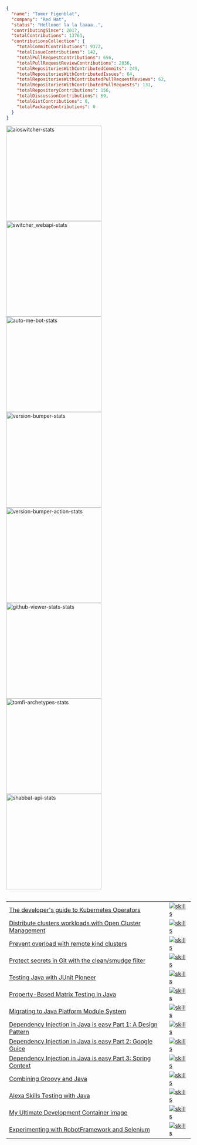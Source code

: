 <!--START OF STATS-->

```json
{
  "name": "Tomer Figenblat",
  "company": "Red Hat",
  "status": "Hellooo! la la laaaa..",
  "contributingSince": 2017,
  "totalContributions": 13761,
  "contributionsCollection": {
    "totalCommitContributions": 9372,
    "totalIssueContributions": 142,
    "totalPullRequestContributions": 656,
    "totalPullRequestReviewContributions": 2036,
    "totalRepositoriesWithContributedCommits": 249,
    "totalRepositoriesWithContributedIssues": 64,
    "totalRepositoriesWithContributedPullRequestReviews": 62,
    "totalRepositoriesWithContributedPullRequests": 131,
    "totalRepositoryContributions": 156,
    "totalDiscussionContributions": 69,
    "totalGistContributions": 8,
    "totalPackageContributions": 0
  }
}
```

<!--END OF STATS-->

<div>

<a href="https://github.com/TomerFi/aioswitcher">
<img width="260" src="https://denvercoder1-github-readme-stats.vercel.app/api/pin/?username=TomerFi&repo=aioswitcher&theme=swift&hide_border=true" alt="aioswitcher-stats">
</a>

<a href="https://github.com/TomerFi/switcher_webapi">
<img width="260" src="https://denvercoder1-github-readme-stats.vercel.app/api/pin/?username=TomerFi&repo=switcher_webapi&theme=swift&hide_border=true" alt="switcher_webapi-stats">
</a>

<a href="https://github.com/TomerFi/auto-me-bot">
<img width="260" src="https://denvercoder1-github-readme-stats.vercel.app/api/pin/?username=TomerFi&repo=auto-me-bot&theme=swift&hide_border=true" alt="auto-me-bot-stats">
</a>

<a href="https://github.com/TomerFi/version-bumper">
<img width="260" src="https://denvercoder1-github-readme-stats.vercel.app/api/pin/?username=TomerFi&repo=version-bumper&theme=swift&hide_border=true" alt="version-bumper-stats">
</a>

<a href="https://github.com/TomerFi/version-bumper-action">
<img width="260" src="https://denvercoder1-github-readme-stats.vercel.app/api/pin/?username=TomerFi&repo=version-bumper-action&theme=swift&hide_border=true" alt="version-bumper-action-stats">
</a>

<a href="https://github.com/TomerFi/github-viewer-stats">
<img width="260" src="https://denvercoder1-github-readme-stats.vercel.app/api/pin/?username=TomerFi&repo=github-viewer-stats&theme=swift&hide_border=true" alt="github-viewer-stats-stats">
</a>

<a href="https://github.com/TomerFi/tomfi-archetypes">
<img width="260" src="https://denvercoder1-github-readme-stats.vercel.app/api/pin/?username=TomerFi&repo=tomfi-archetypes&theme=swift&hide_border=true" alt="tomfi-archetypes-stats">
</a>

<a href="https://github.com/TomerFi/shabbat-api">
<img width="260" src="https://denvercoder1-github-readme-stats.vercel.app/api/pin/?username=TomerFi&repo=shabbat-api&theme=swift&hide_border=true" alt="shabbat-api-stats">
</a>

</div>
<br/>
<table>

<tr>
<td><a href="https://developers.redhat.com/articles/2024/01/29/developers-guide-kubernetes-operators">The developer's guide to Kubernetes Operators</a></td>
<td><a href="https://skillicons.dev"><img alt="skills" src="https://skillicons.dev/icons?i=kubernetes,go,redhat"/></a></td>
</tr>

<tr>
<td><a href="https://developers.redhat.com/articles/2023/01/19/how-distribute-workloads-using-open-cluster-management">Distribute clusters workloads with Open Cluster Management</a></td>
<td><a href="https://skillicons.dev"><img alt="skills" src="https://skillicons.dev/icons?i=kubernetes,redhat"/></a></td>
</tr>

<tr>
<td><a href="https://developers.redhat.com/articles/2023/01/16/how-prevent-computer-overload-remote-kind-clusters">Prevent overload with remote kind clusters</a></td>
<td><a href="https://skillicons.dev"><img alt="skills" src="https://skillicons.dev/icons?i=kubernetes,redhat"/></a></td>
</tr>

<tr>
<td><a href="https://developers.redhat.com/articles/2022/02/02/protect-secrets-git-cleansmudge-filter">Protect secrets in Git with the clean/smudge filter</a></td>
<td><a href="https://skillicons.dev"><img alt="skills" src="https://skillicons.dev/icons?i=git,redhat"/></a></td>
</tr>

<tr>
<td><a href="https://dev.to/tomerfi/junit-pioneer-frontiers-pushed-3jh7">Testing Java with JUnit Pioneer</a></td>
<td><a href="https://skillicons.dev"><img alt="skills" src="https://skillicons.dev/icons?i=java,devto"/></a></td>
</tr>

<tr>
<td><a href="https://dev.to/tomerfi/property-based-matrix-testing-in-java-47p4">Property-Based Matrix Testing in Java</a></td>
<td><a href="https://skillicons.dev"><img alt="skills" src="https://skillicons.dev/icons?i=java,devto"/></a></td>
</tr>

<tr>
<td><a href="https://dev.to/tomerfi/jpms-migration-playground-a94">Migrating to Java Platform Module System</a></td>
<td><a href="https://skillicons.dev"><img alt="skills" src="https://skillicons.dev/icons?i=java,maven,devto"/></a></td>
</tr>

<tr>
<td><a href="https://dev.to/tomerfi/dependency-injection-in-java-is-easy-part-1-a-mear-design-pattern-2l8">Dependency Injection in Java is easy Part 1: A Design Pattern</a></td>
<td><a href="https://skillicons.dev"><img alt="skills" src="https://skillicons.dev/icons?i=java,devto"/></a></td>
</tr>

<tr>
<td><a href="https://dev.to/tomerfi/dependency-injection-in-java-is-easy-part-2-leveraging-with-google-guice-6i4">Dependency Injection in Java is easy Part 2: Google Guice</a></td>
<td><a href="https://skillicons.dev"><img alt="skills" src="https://skillicons.dev/icons?i=java,devto"/></a></td>
</tr>

<tr>
<td><a href="https://dev.to/tomerfi/dependency-injection-in-java-is-easy-part-3-leveraging-with-spring-context-gcc">Dependency Injection in Java is easy Part 3: Spring Context</a></td>
<td><a href="https://skillicons.dev"><img alt="skills" src="https://skillicons.dev/icons?i=java,devto"/></a></td>
</tr>

<tr>
<td><a href="https://dev.to/tomerfi/groovying-with-java-59hp">Combining Groovy and Java</a></td>
<td><a href="https://skillicons.dev"><img alt="skills" src="https://skillicons.dev/icons?i=java,maven,devto"/></a></td>
</tr>

<tr>
<td><a href="https://dev.to/tomerfi/alexa-skills-testing-4pfd">Alexa Skills Testing with Java</a></td>
<td><a href="https://skillicons.dev"><img alt="skills" src="https://skillicons.dev/icons?i=java,devto"/></a></td>
</tr>

<tr>
<td><a href="https://dev.to/tomerfi/my-ultimate-development-dockerfile-4hg1">My Ultimate Development Container image</a></td>
<td><a href="https://skillicons.dev"><img alt="skills" src="https://skillicons.dev/icons?i=java,devto"/></a></td>
</tr>

<tr>
<td><a href="https://dev.to/tomerfi/experimenting-with-robotframework-and-selenium-4jgc">Experimenting with RobotFramework and Selenium</a></td>
<td><a href="https://skillicons.dev"><img alt="skills" src="https://skillicons.dev/icons?i=dotnet,devto"/></a></td>
</tr>

</table>
